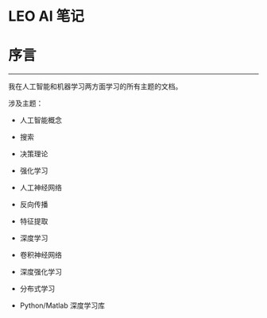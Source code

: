 # LEO AI 笔记

# 序言

* * *

我在人工智能和机器学习两方面学习的所有主题的文档。

涉及主题：

+   人工智能概念

+   搜索

+   决策理论

+   强化学习

+   人工神经网络

+   反向传播

+   特征提取

+   深度学习

+   卷积神经网络

+   深度强化学习

+   分布式学习

+   Python/Matlab 深度学习库
